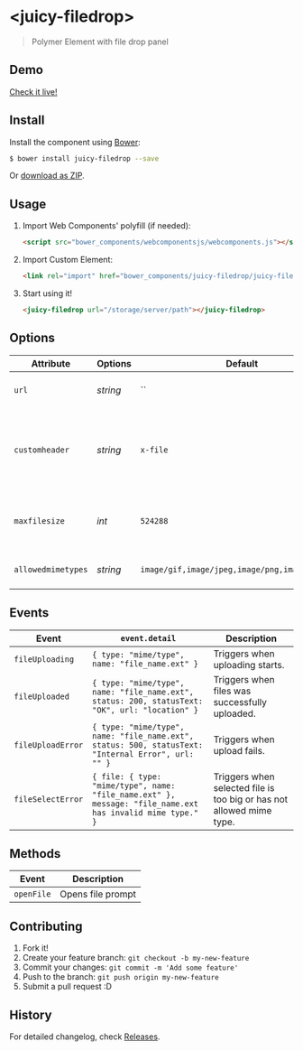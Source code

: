 # &lt;juicy-filedrop&gt;

> Polymer Element with file drop panel

## Demo

[Check it live!](http://Juicy.github.io/juicy-filedrop)

## Install

Install the component using [Bower](http://bower.io/):

```sh
$ bower install juicy-filedrop --save
```

Or [download as ZIP](https://github.com/Juicy/juicy-filedrop/archive/gh-pages.zip).

## Usage

1. Import Web Components' polyfill (if needed):

    ```html
    <script src="bower_components/webcomponentsjs/webcomponents.js"></script>
    ```

2. Import Custom Element:

    ```html
    <link rel="import" href="bower_components/juicy-filedrop/juicy-filedrop.html">
    ```

3. Start using it!

    ```html
    <juicy-filedrop url="/storage/server/path"></juicy-filedrop>
    ```

## Options

Attribute          | Options  | Default                                        | Description
---                | ---      | ---                                            | ---
`url`              | *string* | ``                                             | URL to files storage server.
`customheader`     | *string* | `x-file`                                       | Name for custom header that contains JSON with file meta data.
`maxfilesize`      | *int*    | `524288`                                       | Maximum file size in bytes, 512kb by default.
`allowedmimetypes` | *string* | `image/gif,image/jpeg,image/png,image/svg+xml` | Allowed mime types.

## Events

Event             | `event.detail`                                                                                            | Description
---               | ---                                                                                                       | ---
`fileUploading`   | `{ type: "mime/type", name: "file_name.ext" }`                                                            | Triggers when uploading starts.
`fileUploaded`    | `{ type: "mime/type", name: "file_name.ext", status: 200, statusText: "OK", url: "location" }`            | Triggers when files was successfully uploaded.
`fileUploadError` | `{ type: "mime/type", name: "file_name.ext", status: 500, statusText: "Internal Error", url: "" }`        | Triggers when upload fails.
`fileSelectError` | `{ file: { type: "mime/type", name: "file_name.ext" }, message: "file_name.ext has invalid mime type." }` | Triggers when selected file is too big or has not allowed mime type.

## Methods

Event        | Description
---          | ---
`openFile`   | Opens file prompt


## Contributing

1. Fork it!
2. Create your feature branch: `git checkout -b my-new-feature`
3. Commit your changes: `git commit -m 'Add some feature'`
4. Push to the branch: `git push origin my-new-feature`
5. Submit a pull request :D

## History

For detailed changelog, check [Releases](https://github.com/Juicy/juicy-filedrop/releases).
